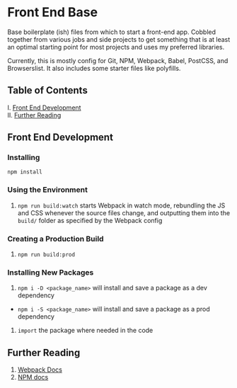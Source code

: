 # Front End Base

Base boilerplate (ish) files from which to start a front-end app.
Cobbled together from various jobs and side projects to get something that is at least an optimal starting point for most projects and uses my preferred libraries.

Currently, this is mostly config for Git, NPM, Webpack, Babel, PostCSS, and Browserslist.
It also includes some starter files like polyfills.

## Table of Contents

I. [Front End Development](#front-end-development) <br />
II. [Further Reading](#further-reading)

## Front End Development

### Installing

```
npm install
```

### Using the Environment

1. `npm run build:watch` starts Webpack in watch mode, rebundling the JS and CSS whenever the source files change, and outputting them into the `build/` folder as specified by the Webpack config

### Creating a Production Build

1. `npm run build:prod`

### Installing New Packages

1. `npm i -D <package_name>` will install and save a package as a dev dependency
  - `npm i -S <package_name>` will install and save a package as a prod dependency
1. `import` the package where needed in the code

## Further Reading

1. [Webpack Docs](https://webpack.js.org/)
1. [NPM docs](https://docs.npmjs.com/)
